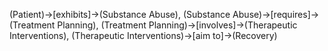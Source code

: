 (Patient)->[exhibits]->(Substance Abuse), (Substance Abuse)->[requires]->(Treatment Planning), (Treatment Planning)->[involves]->(Therapeutic Interventions), (Therapeutic Interventions)->[aim to]->(Recovery)